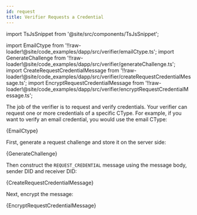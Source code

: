 ```yaml
---
id: request
title: Verifier Requests a Credential
---
```


import TsJsSnippet from '@site/src/components/TsJsSnippet';

import EmailCtype from '!!raw-loader!@site/code_examples/dapp/src/verifier/emailCtype.ts';
import GenerateChallenge from '!!raw-loader!@site/code_examples/dapp/src/verifier/generateChallenge.ts';
import CreateRequestCredentialMessage from '!!raw-loader!@site/code_examples/dapp/src/verifier/createRequestCredentialMessage.ts';
import EncryptRequestCredentialMessage from '!!raw-loader!@site/code_examples/dapp/src/verifier/encryptRequestCredentialMessage.ts';

The job of the verifier is to request and verify credentials. Your verifier can request one or more credentials of a specific CType. For example, if you want to verify an email credential, you would use the email CType:

<TsJsSnippet>
  {EmailCtype}
</TsJsSnippet>

First, generate a request challenge and store it on the server side:

<TsJsSnippet>
  {GenerateChallenge}
</TsJsSnippet>

Then construct the `REQUEST_CREDENTIAL` message using the message body, sender DID and receiver DID:

<TsJsSnippet>
  {CreateRequestCredentialMessage}
</TsJsSnippet>

Next, encrypt the message:

<TsJsSnippet>
  {EncryptRequestCredentialMessage}
</TsJsSnippet>
